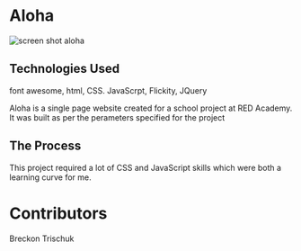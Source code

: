 <h1>Aloha</h1>

<img src="images/screen-shot-aloha.png"
            alt="screen shot aloha">

<h2>Technologies Used</h2>
<p>font awesome, html, CSS. JavaScrpt, Flickity, JQuery</p>
<p>Aloha is a single page website created for a school project at RED Academy.  It was built as per the perameters specified for the project</p>

<h2>The Process</h2>
<p>This project required a lot of CSS and JavaScript skills which were both a learning curve for me. </p>

<h1>Contributors </h1>
<p> Breckon Trischuk </p>